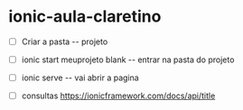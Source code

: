 # ionic-aula-claretino

- [ ]  Criar a pasta
-- projeto
- [ ] ionic start meuprojeto blank
-- entrar na pasta do projeto
- [ ] ionic serve
-- vai abrir a pagina

-[ ] consultas  https://ionicframework.com/docs/api/title
